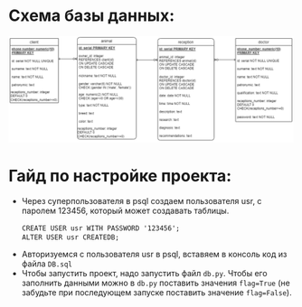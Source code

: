 # Схема базы данных:
![Screenshot](scheme.png)
# Гайд по настройке проекта:
- Через суперпользователя в psql создаем пользователя usr, с паролем 123456, который может создавать таблицы.
  ```
  CREATE USER usr WITH PASSWORD '123456';
  ALTER USER usr CREATEDB;
  ```
 - Авторизуемся с пользователя usr в psql, вставяем в консоль код из файла ```DB.sql```
 - Чтобы запустить проект, надо запустить файл ```db.py```. Чтобы его заполнить данными можно в ```db.py``` поставить значения ```flag=True``` (не забудьте при последующем запуске поставить значение ```flag=False```).
